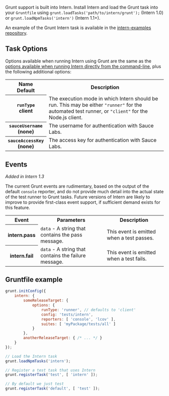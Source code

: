 Grunt support is built into Intern. Install Intern and load the Grunt task into your `Gruntfile` using `grunt.loadTasks('path/to/intern/grunt');` (Intern 1.0) or `grunt.loadNpmTasks('intern')` (Intern 1.1+).

An example of the Grunt Intern task is available in the [intern-examples repository](https://github.com/theintern/intern-examples/tree/master/grunt-example).

## Task Options

Options available when running Intern using Grunt are the same as the [options available when running Intern directly from the command-line](Running-Tests), plus the following additional options:

<table>
<tr>
<th scope="col">Name<br>Default</th>
<th scope="col">Description</th>
</tr>

<tr>
<th scope="row"><code>runType</code><br>client</th>
<td>The execution mode in which Intern should be run. This may be either <code>"runner"</code> for the automated test runner, or <code>"client"</code> for the Node.js client.</td>
</tr>

<tr>
<th scope="row"><code>sauceUsername</code><br>(none)</th>
<td>The username for authentication with Sauce Labs.</td>
</tr>

<tr>
<th scope="row"><code>sauceAccessKey</code><br>(none)</th>
<td>The access key for authentication with Sauce Labs.</td>
</tr>
</table>

## Events

*Added in Intern 1.3*

The current Grunt events are rudimentary, based on the output of the default `console` reporter, and do not provide much detail into the actual state of the test runner to Grunt tasks. Future versions of Intern are likely to improve to provide first-class event support, if sufficient demand exists for this feature.

<table>
<tr>
<th scope="col">Event</th>
<th scope="col">Parameters</th>
<th scope="col">Description</th>
</tr>

<tr>
<th scope="row">intern.pass</th>
<td><code>data</code> - A string that contains the pass message.</td>
<td>This event is emitted when a test passes.</td>
</tr>

<tr>
<th scope="row">intern.fail</th>
<td><code>data</code> - A string that contains the failure message.</td>
<td>This event is emitted when a test fails.</td>
</tr>
</table>

## Gruntfile example

```js
grunt.initConfig({
    intern: {
        someReleaseTarget: {
            options: {
                runType: 'runner', // defaults to 'client'
                config: 'tests/intern',
                reporters: [ 'console', 'lcov' ],
                suites: [ 'myPackage/tests/all' ]
            }
        },
        anotherReleaseTarget: { /* ... */ }
    }
});

// Load the Intern task
grunt.loadNpmTasks('intern');

// Register a test task that uses Intern
grunt.registerTask('test', [ 'intern' ]);

// By default we just test
grunt.registerTask('default', [ 'test' ]);
```